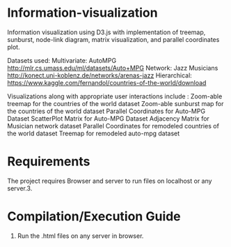 # Information-visualization
Information visualization using D3.js with implementation of treemap, sunburst, node-link diagram, matrix visualization, and parallel coordinates plot.


Datasets used:
Multivariate: AutoMPG http://mlr.cs.umass.edu/ml/datasets/Auto+MPG
Network: Jazz Musicians http://konect.uni-koblenz.de/networks/arenas-jazz
Hierarchical: https://www.kaggle.com/fernandol/countries-of-the-world/download

Visualizations along with appropriate user interactions include :
Zoom-able treemap for the countries of the world dataset 
Zoom-able sunburst map for the countries of the world dataset 
Parallel Coordinates for Auto-MPG Dataset 
ScatterPlot Matrix for Auto-MPG Dataset 
Adjacency Matrix for Musician network dataset 
Parallel Coordinates for remodeled countries of the world dataset
Treemap for remodeled auto-mpg dataset

Requirements
========================================
The project requires Browser and server to run files on localhost or any server.3.

Compilation/Execution Guide
========================================
1. Run the .html files on any server in browser. 
